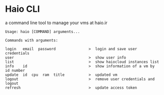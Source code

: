 # Haio CLI

a command line tool to manage your vms at haio.ir



    Usage: haio [COMMAND] arguments...
    
    Commands with arguments:

    login   email  password               >  login and save user credentials                   
    user                                  >  show user info
    list                                  >  show haiocloud instances list                
    info    id                            >  show information of a vm by id number
    update  id  cpu  ram  title           >  updated vm 
    logout                                >  remove user credentials and logout                
    refresh                               >  update access token
